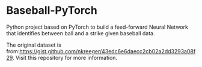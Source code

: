 # Baseball-PyTorch
Python project based on PyTorch to build a feed-forward Neural Network that identifies between ball and a strike given baseball data.

The original dataset is from:https://gist.github.com/nkreeger/43edc6e6daecc2cb02a2dd3293a08f29. Visit this repository for more information.
